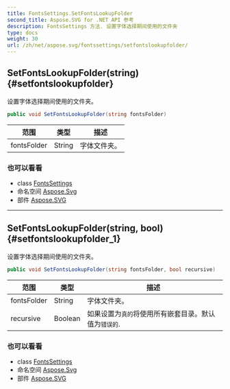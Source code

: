 ```yaml
---
title: FontsSettings.SetFontsLookupFolder
second_title: Aspose.SVG for .NET API 参考
description: FontsSettings 方法. 设置字体选择期间使用的文件夹
type: docs
weight: 30
url: /zh/net/aspose.svg/fontssettings/setfontslookupfolder/
---
```

## SetFontsLookupFolder(string) {#setfontslookupfolder}

设置字体选择期间使用的文件夹。

```csharp
public void SetFontsLookupFolder(string fontsFolder)
```

| 范围 | 类型 | 描述 |
| --- | --- | --- |
| fontsFolder | String | 字体文件夹。 |

### 也可以看看

* class [FontsSettings](../)
* 命名空间 [Aspose.Svg](../../fontssettings/)
* 部件 [Aspose.SVG](../../../)

---

## SetFontsLookupFolder(string, bool) {#setfontslookupfolder_1}

设置字体选择期间使用的文件夹。

```csharp
public void SetFontsLookupFolder(string fontsFolder, bool recursive)
```

| 范围 | 类型 | 描述 |
| --- | --- | --- |
| fontsFolder | String | 字体文件夹。 |
| recursive | Boolean | 如果设置为`真的`将使用所有嵌套目录。默认值为`错误的`. |

### 也可以看看

* class [FontsSettings](../)
* 命名空间 [Aspose.Svg](../../fontssettings/)
* 部件 [Aspose.SVG](../../../)


